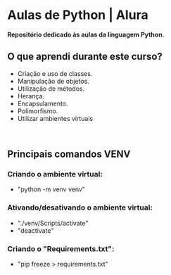# Aulas de Python | Alura
**Repositório dedicado às aulas da linguagem Python.**
<br/>

## O que aprendi durante este curso?
-  Criação e uso de classes.
-  Manipulação de objetos.
-  Utilização de métodos.
-  Herança.
-  Encapsulamento.
-  Polimorfismo.
-  Utilizar ambientes virtuais
<br/>

## Principais comandos VENV
### Criando o ambiente virtual:
- "python -m venv venv"
### Ativando/desativando o ambiente virtual:
- "./venv/Scripts/activate"
-  "deactivate"
### Criando o "Requirements.txt":
- "pip freeze > requirements.txt"
